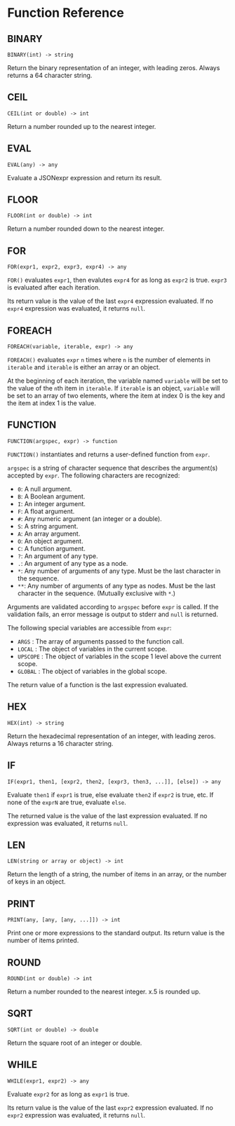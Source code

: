 # Function Reference

## BINARY

`BINARY(int) -> string`

Return the binary representation of an integer, with leading zeros.
Always returns a 64 character string.


## CEIL

`CEIL(int or double) -> int`

Return a number rounded up to the nearest integer.


## EVAL

`EVAL(any) -> any`

Evaluate a JSONexpr expression and return its result.


## FLOOR

`FLOOR(int or double) -> int`

Return a number rounded down to the nearest integer.


## FOR

`FOR(expr1, expr2, expr3, expr4) -> any`

`FOR()` evaluates `expr1`, then evalutes `expr4` for as long as `expr2` is
true.  `expr3` is evaluated after each iteration.

Its return value is the value of the last `expr4` expression evaluated.  If no
`expr4` expression was evaluated, it returns `null`.


## FOREACH

`FOREACH(variable, iterable, expr) -> any`

`FOREACH()` evaluates `expr` `n` times where `n` is the number of elements in
`iterable` and `iterable` is either an array or an object.

At the beginning of each iteration, the variable named `variable` will be set
to the value of the `n`th item in `iterable`.
If `iterable` is an object, `variable` will be set to an array of two elements,
where the item at index 0 is the key and the item at index 1 is the value.


## FUNCTION

`FUNCTION(argspec, expr) -> function`

`FUNCTION()` instantiates and returns a user-defined function from `expr`.

`argspec` is a string of character sequence that describes the argument(s)
accepted by `expr`.  The following characters are recognized:

* `0`: A null argument.
* `B`: A Boolean argument.
* `I`: An integer argument.
* `F`: A float argument.
* `#`: Any numeric argument (an integer or a double).
* `S`: A string argument.
* `A`: An array argument.
* `O`: An object argument.
* `C`: A function argument.
* `?`: An argument of any type.
* `.`: An argument of any type as a node.
* `*`: Any number of arguments of any type. Must be the last character in the sequence.
* `**`: Any number of arguments of any type as nodes. Must be the last character in the sequence.
  (Mutually exclusive with `*`.)

Arguments are validated according to `argspec` before `expr` is called.
If the validation fails, an error message is output to stderr and `null` is
returned.

The following special variables are accessible from `expr`:

* `ARGS`    : The array of arguments passed to the function call.
* `LOCAL`   : The object of variables in the current scope.
* `UPSCOPE` : The object of variables in the scope 1 level above the current scope.
* `GLOBAL`  : The object of variables in the global scope.

The return value of a function is the last expression evaluated.


## HEX

`HEX(int) -> string`

Return the hexadecimal representation of an integer, with leading zeros.
Always returns a 16 character string.


## IF

`IF(expr1, then1, [expr2, then2, [expr3, then3, ...]], [else]) -> any`

Evaluate `then1` if `expr1` is true, else evaluate `then2` if `expr2` is true, etc.
If none of the `exprN` are true, evaluate `else`.

The returned value is the value of the last expression evaluated.
If no expression was evaluated, it returns `null`.


## LEN

`LEN(string or array or object) -> int`

Return the length of a string, the number of items in an array, or the number
of keys in an object.


## PRINT

`PRINT(any, [any, [any, ...]]) -> int`

Print one or more expressions to the standard output.
Its return value is the number of items printed.


## ROUND

`ROUND(int or double) -> int`

Return a number rounded to the nearest integer.
x.5 is rounded up.


## SQRT

`SQRT(int or double) -> double`

Return the square root of an integer or double.


## WHILE

`WHILE(expr1, expr2) -> any`

Evaluate `expr2` for as long as `expr1` is true.

Its return value is the value of the last `expr2` expression evaluated.
If no `expr2` expression was evaluated, it returns `null`.
